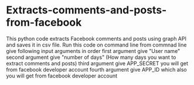 # Extracts-comments-and-posts-from-facebook
This python code extracts Facebook comments and posts using graph API and saves it in csv file.
Run this code on command line from commnad line give following input arguments in order
first argument give "User name"  
second argument give "number of days" (How many days you want to extract comments and posts)
third argument give APP_SECRET you will get from facebook developer account
fourth argument give APP_ID which also you will get from facebook developer account

